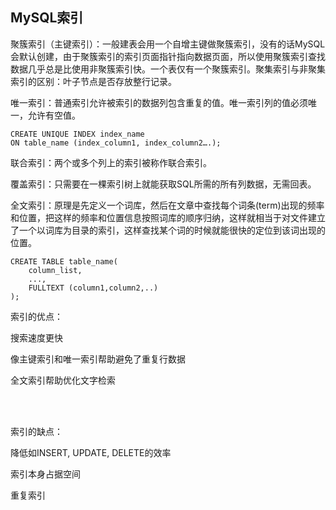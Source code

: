 ## MySQL索引



聚簇索引（主键索引）：一般建表会用一个自增主键做聚簇索引，没有的话MySQL会默认创建，由于聚簇索引的索引页面指针指向数据页面，所以使用聚簇索引查找数据几乎总是比使用非聚簇索引快。一个表仅有一个聚簇索引。聚集索引与非聚集索引的区别：叶子节点是否存放整行记录。


唯一索引：普通索引允许被索引的数据列包含重复的值。唯一索引列的值必须唯一，允许有空值。
```
CREATE UNIQUE INDEX index_name
ON table_name (index_column1, index_column2….);
```

联合索引：两个或多个列上的索引被称作联合索引。

覆盖索引：只需要在一棵索引树上就能获取SQL所需的所有列数据，无需回表。

全文索引：原理是先定义一个词库，然后在文章中查找每个词条(term)出现的频率和位置，把这样的频率和位置信息按照词库的顺序归纳，这样就相当于对文件建立了一个以词库为目录的索引，这样查找某个词的时候就能很快的定位到该词出现的位置。


```
CREATE TABLE table_name(
    column_list,
    ...,
    FULLTEXT (column1,column2,..)
);
```


索引的优点：

搜索速度更快

像主键索引和唯一索引帮助避免了重复行数据

全文索引帮助优化文字检索


<br />
<br />

索引的缺点：

降低如INSERT, UPDATE, DELETE的效率

索引本身占据空间

重复索引


